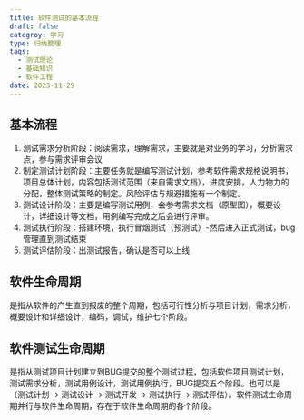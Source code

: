 ```yaml
---
title: 软件测试的基本流程
draft: false
categroy: 学习
type: 归纳整理
tags:
  - 测试理论
  - 基础知识
  - 软件工程
date: 2023-11-29
---
```


## 基本流程

1. 测试需求分析阶段：阅读需求，理解需求，主要就是对业务的学习，分析需求点，参与需求评审会议
2. 制定测试计划阶段：主要任务就是编写测试计划，参考软件需求规格说明书，项目总体计划，内容包括测试范围（来自需求文档），进度安排，人力物力的分配，整体测试策略的制定。风险评估与规避措施有一个制定。
3. 测试设计阶段：主要是编写测试用例，会参考需求文档（原型图），概要设计，详细设计等文档，用例编写完成之后会进行评审。
4. 测试执行阶段：搭建环境，执行冒烟测试（预测试）-然后进入正式测试，bug管理直到测试结束
5. 测试评估阶段：出测试报告，确认是否可以上线

## 软件生命周期

是指从软件的产生直到报废的整个周期，包括可行性分析与项目计划，需求分析，概要设计和详细设计，编码，调试，维护七个阶段。

## 软件测试生命周期

是指从测试项目计划建立到BUG提交的整个测试过程，包括软件项目测试计划，测试需求分析，测试用例设计，测试用例执行，BUG提交五个阶段。也可以是（测试计划 → 测试设计 → 测试开发 → 测试执行 → 测试评估）。软件测试生命周期并行与软件生命周期，存在于软件生命周期的各个阶段。

